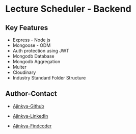# Lecture Scheduler - Backend

## Key Features

- Express - Node js
- Mongoose - ODM
- Auth protection using JWT
- Mongodb Database
- Mongodb Aggregation
- Multer
- Cloudinary
- Industry Standard Folder Structure

## Author-Contact

- [Ajinkya-Github](https://github.com/AjinkyaVeer007)

- [Ajinkya-LinkedIn](https://www.linkedin.com/in/ajinkya-veer-0ba100238/)

- [Ajinkya-Findcoder](https://www.findcoder.io/u/ajinkya_veer)
